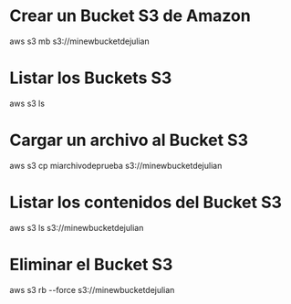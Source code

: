 # Crear un Bucket S3 de Amazon
aws s3 mb s3://minewbucketdejulian

# Listar los Buckets S3
aws s3 ls

# Cargar un archivo al Bucket S3
aws s3 cp miarchivodeprueba s3://minewbucketdejulian

# Listar los contenidos del Bucket S3
aws s3 ls s3://minewbucketdejulian

# Eliminar el Bucket S3
aws s3 rb --force s3://minewbucketdejulian

